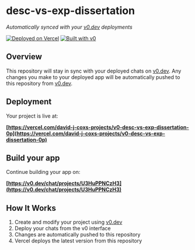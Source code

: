 # desc-vs-exp-dissertation

*Automatically synced with your [v0.dev](https://v0.dev) deployments*

[![Deployed on Vercel](https://img.shields.io/badge/Deployed%20on-Vercel-black?style=for-the-badge&logo=vercel)](https://vercel.com/david-j-coxs-projects/v0-desc-vs-exp-dissertation-0p)
[![Built with v0](https://img.shields.io/badge/Built%20with-v0.dev-black?style=for-the-badge)](https://v0.dev/chat/projects/U3HuPPNCzH3)

## Overview

This repository will stay in sync with your deployed chats on [v0.dev](https://v0.dev).
Any changes you make to your deployed app will be automatically pushed to this repository from [v0.dev](https://v0.dev).

## Deployment

Your project is live at:

**[https://vercel.com/david-j-coxs-projects/v0-desc-vs-exp-dissertation-0p](https://vercel.com/david-j-coxs-projects/v0-desc-vs-exp-dissertation-0p)**

## Build your app

Continue building your app on:

**[https://v0.dev/chat/projects/U3HuPPNCzH3](https://v0.dev/chat/projects/U3HuPPNCzH3)**

## How It Works

1. Create and modify your project using [v0.dev](https://v0.dev)
2. Deploy your chats from the v0 interface
3. Changes are automatically pushed to this repository
4. Vercel deploys the latest version from this repository